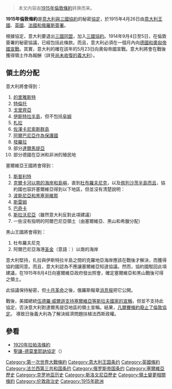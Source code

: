 > 本文内容由[1915年倫敦條約](https://zh.wikipedia.org/wiki/1915年倫敦條約)转换而来。


**1915年倫敦條約**是[意大利與](../Page/意大利王國_\(1861年–1946年\).md "wikilink")[三國協約](../Page/三國協約.md "wikilink")的秘密[協定](https://zh.wikipedia.org/wiki/協定 "wikilink")，於1915年4月26日由[意大利王國](../Page/意大利王國_\(1861年–1946年\).md "wikilink")、[英國](https://zh.wikipedia.org/wiki/英国 "wikilink")、[法國和](../Page/法兰西第三共和国.md "wikilink")[俄羅斯簽署](../Page/俄罗斯帝国.md "wikilink")。

根據協定，意大利要退出[三國同盟](../Page/三國同盟.md "wikilink")，加入[三國協約](../Page/三國協約.md "wikilink")。1914年9月4日至5日，在倫敦簽署的秘密協議，已經包括此條款。而且，意大利必須在一個月內向[德國和](https://zh.wikipedia.org/wiki/德意志帝国 "wikilink")[奧匈帝國](../Page/奥匈帝国.md "wikilink")[宣戰](../Page/宣戰.md "wikilink")。其實，意大利的確在該年的5月23日向奧匈帝國宣戰。意大利將會在戰後獲得領土作為報酬（詳見[尚未收復的義大利](https://zh.wikipedia.org/wiki/尚未收復的義大利 "wikilink")）。

## 領土的分配

意大利將會得到：

1.  [的里雅斯特](../Page/的里雅斯特.md "wikilink")
2.  [特倫托](https://zh.wikipedia.org/wiki/特倫托自治省 "wikilink")
3.  [戈里齊亞](https://zh.wikipedia.org/wiki/戈里齊亞 "wikilink")
4.  [伊斯特拉半島](../Page/伊斯特拉半島.md "wikilink")，但不包括[阜姆](../Page/里耶卡.md "wikilink")
5.  [札拉](https://zh.wikipedia.org/wiki/札拉 "wikilink")
6.  [佐澤卡尼索斯群島](https://zh.wikipedia.org/wiki/佐澤卡尼索斯群島 "wikilink")
7.  [阿爾巴尼亞作為保護國](../Page/阿尔巴尼亚.md "wikilink")
8.  [發羅拉](https://zh.wikipedia.org/wiki/發羅拉 "wikilink")
9.  部分[達爾馬提亞](../Page/達爾馬提亞.md "wikilink")
10. 部分德國在亞洲和非洲的殖民地

塞爾維亞王國將會得到：

1.  [斯普利特](../Page/斯普利特.md "wikilink")
2.  [克爾卡河以南的海岸和島嶼](https://zh.wikipedia.org/wiki/克爾卡河_\(克羅地亞\) "wikilink")，直到[杜布羅夫尼克](../Page/杜布羅夫尼克.md "wikilink")，以及[佩列沙茨半島而且](https://zh.wikipedia.org/wiki/佩列沙茨半島 "wikilink")，協約國也容許塞爾維亞得到以下地區，但並沒有清楚說明：
3.  [波斯尼亞和黑塞哥維那](../Page/波斯尼亚和黑塞哥维那.md "wikilink")
4.  [斯雷姆](https://zh.wikipedia.org/wiki/斯雷姆 "wikilink")
5.  [巴奇卡](https://zh.wikipedia.org/wiki/巴奇卡 "wikilink")
6.  [斯拉沃尼亞](https://zh.wikipedia.org/wiki/斯拉沃尼亞 "wikilink")（雖然意大利反對此項建議）
7.  一些沒有指明的阿爾巴尼亞領土（由塞爾維亞、黑山和希臘分配）

黑山王國將會得到：

1.  杜布羅夫尼克
2.  阿爾巴尼亞海港[圣金](https://zh.wikipedia.org/wiki/圣金 "wikilink")（意語：）以南的海岸

意大利堅持，扎拉與伊斯特拉半島之間的克羅地亞海岸應該在戰後才解決，而獲得協約國同意。而且，意大利認為不應讓塞爾維亞知道協議。然而，協約國駁回此項建議，在1915年8月4日向塞爾維亞政府發出照會，確定塞爾維亞和黑山戰後可得之領土。

此協議保持秘密，但[十月革命](../Page/十月革命.md "wikilink")之後，俄羅斯報章[消息报](../Page/消息报.md "wikilink")把它公開。

戰後，美國總統[伍德羅·威爾遜支持塞爾維亞等斯拉夫國家的宣稱](../Page/伍德罗·威尔逊.md "wikilink")，但並不支持此協定，否決意大利對達爾馬提亞地區的領土宣稱。結果，[凡爾賽條約廢止了倫敦協定](../Page/凡尔赛条约.md "wikilink")。 導致日後義大利為了解決經濟問題扶植法西斯政權。

## 參看

  - [1920年拉帕洛條約](https://zh.wikipedia.org/wiki/1920年拉帕洛條約 "wikilink")
  - [聖讓-德莫里耶訥協定](https://zh.wikipedia.org/wiki/聖讓-德莫里耶訥協定 "wikilink")（）

[Category:第一次世界大戰條約](https://zh.wikipedia.org/wiki/Category:第一次世界大戰條約 "wikilink") [Category:意大利王国条约](https://zh.wikipedia.org/wiki/Category:意大利王国条约 "wikilink") [Category:英國條約](https://zh.wikipedia.org/wiki/Category:英國條約 "wikilink") [Category:法兰西第三共和国条约](https://zh.wikipedia.org/wiki/Category:法兰西第三共和国条约 "wikilink") [Category:俄罗斯帝国条约](https://zh.wikipedia.org/wiki/Category:俄罗斯帝国条约 "wikilink") [Category:塞爾維亞歷史](https://zh.wikipedia.org/wiki/Category:塞爾維亞歷史 "wikilink") [Category:克罗地亚历史](https://zh.wikipedia.org/wiki/Category:克罗地亚历史 "wikilink") [Category:斯洛文尼亞歷史](https://zh.wikipedia.org/wiki/Category:斯洛文尼亞歷史 "wikilink") [Category:領土變更相關條約](https://zh.wikipedia.org/wiki/Category:領土變更相關條約 "wikilink") [Category:伦敦政治史](https://zh.wikipedia.org/wiki/Category:伦敦政治史 "wikilink") [Category:1915年欧洲](https://zh.wikipedia.org/wiki/Category:1915年欧洲 "wikilink")